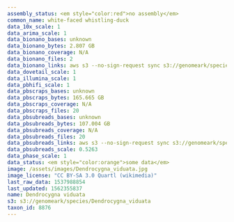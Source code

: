 ```yaml
---
assembly_status: <em style="color:red">no assembly</em>
common_name: white-faced whistling-duck
data_10x_scale: 1
data_arima_scale: 1
data_bionano_bases: unknown
data_bionano_bytes: 2.807 GB
data_bionano_coverage: N/A
data_bionano_files: 2
data_bionano_links: aws s3 --no-sign-request sync s3://genomeark/species/Dendrocygna_viduata/bDenVid1/genomic_data/bionano/ .<br>
data_dovetail_scale: 1
data_illumina_scale: 1
data_pbhifi_scale: 1
data_pbscraps_bases: unknown
data_pbscraps_bytes: 165.665 GB
data_pbscraps_coverage: N/A
data_pbscraps_files: 20
data_pbsubreads_bases: unknown
data_pbsubreads_bytes: 107.004 GB
data_pbsubreads_coverage: N/A
data_pbsubreads_files: 20
data_pbsubreads_links: aws s3 --no-sign-request sync s3://genomeark/species/Dendrocygna_viduata/bDenVid1/genomic_data/pacbio/ . --exclude "*scraps.bam* --exclude "*ccs.bam*"<br>
data_pbsubreads_scale: 0.5263
data_phase_scale: 1
data_status: <em style="color:orange">some data</em>
image: /assets/images/Dendrocygna_viduata.jpg
image_license: "CC BY-SA 3.0 Quartl (wikimedia)"
last_raw_data: 1537988854
last_updated: 1562355837
name: Dendrocygna viduata
s3: s3://genomeark/species/Dendrocygna_viduata
taxon_id: 8876
---
```

